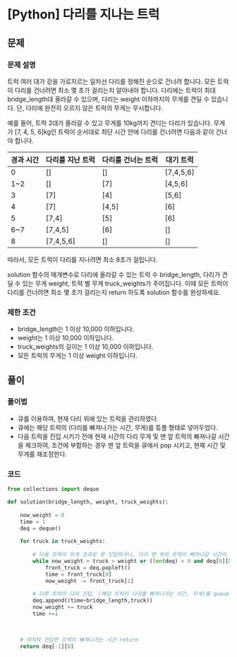 # [Python] 다리를 지나는 트럭



## 문제



### 문제 설명

트럭 여러 대가 강을 가로지르는 일차선 다리를 정해진 순으로 건너려 합니다. 모든 트럭이 다리를 건너려면 최소 몇 초가 걸리는지 알아내야 합니다. 다리에는 트럭이 최대 bridge_length대 올라갈 수 있으며, 다리는 weight 이하까지의 무게를 견딜 수 있습니다. 단, 다리에 완전히 오르지 않은 트럭의 무게는 무시합니다.

예를 들어, 트럭 2대가 올라갈 수 있고 무게를 10kg까지 견디는 다리가 있습니다. 무게가 [7, 4, 5, 6]kg인 트럭이 순서대로 최단 시간 안에 다리를 건너려면 다음과 같이 건너야 합니다.

| 경과 시간 | 다리를 지난 트럭 | 다리를 건너는 트럭 | 대기 트럭 |
| --------- | ---------------- | ------------------ | --------- |
| 0         | []               | []                 | [7,4,5,6] |
| 1~2       | []               | [7]                | [4,5,6]   |
| 3         | [7]              | [4]                | [5,6]     |
| 4         | [7]              | [4,5]              | [6]       |
| 5         | [7,4]            | [5]                | [6]       |
| 6~7       | [7,4,5]          | [6]                | []        |
| 8         | [7,4,5,6]        | []                 | []        |

따라서, 모든 트럭이 다리를 지나려면 최소 8초가 걸립니다.

solution 함수의 매개변수로 다리에 올라갈 수 있는 트럭 수 bridge_length, 다리가 견딜 수 있는 무게 weight, 트럭 별 무게 truck_weights가 주어집니다. 이때 모든 트럭이 다리를 건너려면 최소 몇 초가 걸리는지 return 하도록 solution 함수를 완성하세요.

### 제한 조건

- bridge_length는 1 이상 10,000 이하입니다.
- weight는 1 이상 10,000 이하입니다.
- truck_weights의 길이는 1 이상 10,000 이하입니다.
- 모든 트럭의 무게는 1 이상 weight 이하입니다.





## 풀이



### 풀이법

- 큐를 이용하여, 현재 다리 위에 있는 트럭을 관리하였다.
- 큐에는 해당 트럭의 (다리를 빠져나가는 시간, 무게)를 튜플 형태로 넣어두었다.
- 다음 트럭을 진입 시키기 전에 현재 시간의 다리 무게 및 맨 앞 트럭의 빠져나갈 시간을 체크하여, 조건에 부합하는 경우 맨 앞 트럭을 큐에서 pop 시키고, 현재 시간 및 무게를 재조정한다.



### 코드

```python
from collections import deque

def solution(bridge_length, weight, truck_weights):
    
    now_weight = 0
    time = 1
    deq = deque()
    
    for truck in truck_weights:
        
        # 다음 트럭이 무게 초과로 못 진입하거나, 다리 맨 위의 트럭이 빠져나갈 시간이 되었을 경우 pop
        while now_weight + truck > weight or (len(deq) > 0 and deq[0][0] <= time):
            front_truck = deq.popleft()
            time = front_truck[0]
            now_weight -= front_truck[1]
        
        # 다른 트럭이 다리 진입. (해당 트럭이 다리를 빠져나가는 시간, 무게)를 queue에 담음
        deq.append((time+bridge_length,truck))
        now_weight += truck
        time +=1
                    
            
    
    # 마지막 진입한 트럭이 빠져나가는 시간 return
    return deq[-1][0]
```











